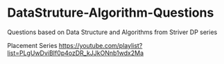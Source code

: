 # DataStruture-Algorithm-Questions
Questions based on Data Structure and Algorithms from Striver DP series

Placement Series
https://youtube.com/playlist?list=PLgUwDviBIf0p4ozDR_kJJkONnb1wdx2Ma
